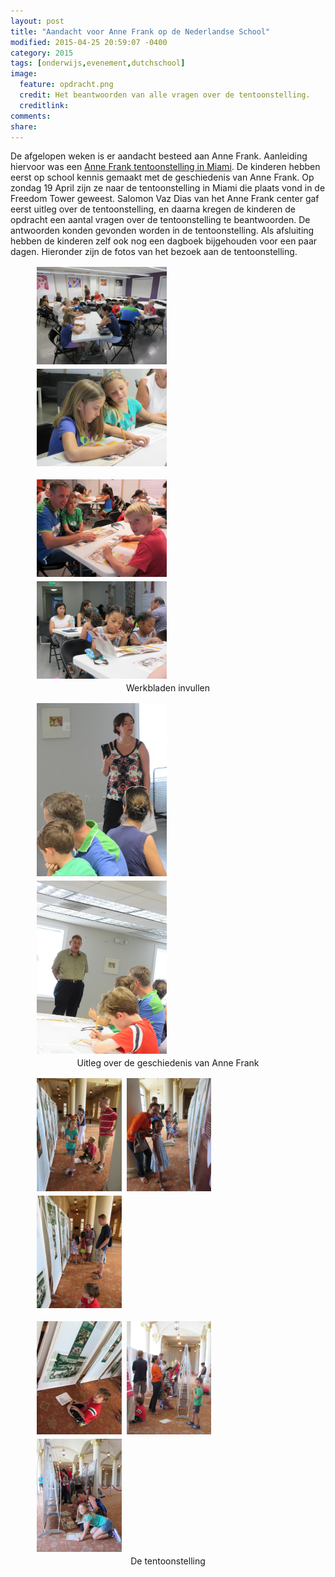 ```yaml
---
layout: post
title: "Aandacht voor Anne Frank op de Nederlandse School"
modified: 2015-04-25 20:59:07 -0400
category: 2015
tags: [onderwijs,evenement,dutchschool]
image:
  feature: opdracht.png
  credit: Het beantwoorden van alle vragen over de tentoonstelling.
  creditlink: 
comments: 
share: 
---
```


De afgelopen weken is er aandacht besteed aan Anne Frank. Aanleiding hiervoor was een [Anne Frank tentoonstelling in Miami](http://www.mdcmoad.org/exhibitions/anne-frank.aspx). De kinderen hebben eerst op school kennis gemaakt met de geschiedenis van Anne Frank. Op zondag 19 April zijn ze naar de tentoonstelling in Miami die plaats vond in de Freedom Tower geweest. Salomon Vaz Dias van het Anne Frank center gaf eerst uitleg over de tentoonstelling, en daarna kregen de kinderen de opdracht een aantal vragen over de tentoonstelling te beantwoorden. De antwoorden konden gevonden worden in de tentoonstelling. Als afsluiting hebben de kinderen zelf ook nog een dagboek bijgehouden voor een paar dagen. Hieronder zijn de fotos van het bezoek aan de tentoonstelling. 

<div class="parent-container">
<figure class="third">
   <a href="/gallery/anne-frank-2015/IMG_1208.jpg"><img src="/gallery/anne-frank-2015/IMG_1208.jpg" style="margin:2px;width:49%"></a>
   <a href="/gallery/anne-frank-2015/IMG_1209.jpg"><img src="/gallery/anne-frank-2015/IMG_1209.jpg" style="margin:2px;width:49%"></a>
</figure> 
<figure class="half">
   <a href="/gallery/anne-frank-2015/IMG_1211.jpg"><img src="/gallery/anne-frank-2015/IMG_1211.jpg" style="margin:2px;width:49%"></a>
   <a href="/gallery/anne-frank-2015/IMG_1214.jpg"><img src="/gallery/anne-frank-2015/IMG_1214.jpg" style="margin:2px;width:49%"></a>
   <figcaption align="center" style="margin-bottom:10px;padding-top:1px">Werkbladen invullen</figcaption>
</figure> 


<figure class="half">
   <a href="/gallery/anne-frank-2015/IMG_1213.jpg"><img src="/gallery/anne-frank-2015/IMG_1213.jpg" style="margin:2px;width:49%"></a>
   <a href="/gallery/anne-frank-2015/IMG_1215.jpg"><img src="/gallery/anne-frank-2015/IMG_1215.jpg" style="margin:2px;width:49%"></a>
   <figcaption align="center" style="margin-bottom:10px;padding-top:1px">Uitleg over de geschiedenis van Anne Frank</figcaption>
</figure> 



<figure class="third">
   <a href="/gallery/anne-frank-2015/IMG_1216.jpg"><img src="/gallery/anne-frank-2015/IMG_1216.jpg" style="margin:2px;width:32%"></a>
   <a href="/gallery/anne-frank-2015/IMG_1217.jpg"><img src="/gallery/anne-frank-2015/IMG_1217.jpg" style="margin:2px;width:32%"></a>
   <a href="/gallery/anne-frank-2015/IMG_1218.jpg"><img src="/gallery/anne-frank-2015/IMG_1218.jpg" style="margin:2px;width:32%"></a>
</figure> 
<figure class="third">
   <a href="/gallery/anne-frank-2015/IMG_1219.jpg"><img src="/gallery/anne-frank-2015/IMG_1219.jpg" style="margin:2px;width:32%"></a>
   <a href="/gallery/anne-frank-2015/IMG_1221.jpg"><img src="/gallery/anne-frank-2015/IMG_1221.jpg" style="margin:2px;width:32%"></a>
   <a href="/gallery/anne-frank-2015/IMG_1223.jpg"><img src="/gallery/anne-frank-2015/IMG_1223.jpg" style="margin:2px;width:32%"></a>
   <figcaption align="center" style="margin-bottom:10px;padding-top:1px">De tentoonstelling</figcaption>
</figure> 


</div>
<script>

$('.parent-container').magnificPopup({
  delegate: 'a', // child items selector, by clicking on it popup will open
  type: 'image'
  // other options
});
</script>
